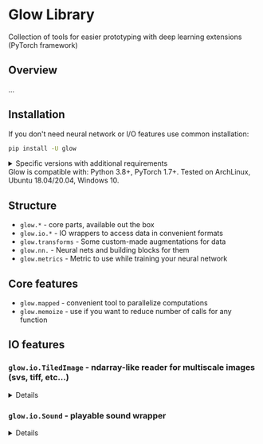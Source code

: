 # Glow Library
Collection of tools for easier prototyping with deep learning extensions (PyTorch framework)

## Overview
...

## Installation

If you don't need neural network or I/O features use common installation:

```bash
pip install -U glow
```
<details>
<summary>Specific versions with additional requirements</summary>

```bash
pip install -U glow[cv]  # If you need cv/neural network features
pip install -U glow[io]  # If you need io features
pip install -U glow[cv,io]  # If you need all
```
</details>
Glow is compatible with: Python 3.8+, PyTorch 1.7+.
Tested on ArchLinux, Ubuntu 18.04/20.04, Windows 10.

## Structure
- `glow.*` - core parts, available out the box
- `glow.io.*` - IO wrappers to access data in convenient formats
- `glow.transforms` - Some custom-made augmentations for data
- `glow.nn.` - Neural nets and building blocks for them
- `glow.metrics` - Metric to use while training your neural network

## Core features
- `glow.mapped` - convenient tool to parallelize computations
- `glow.memoize` - use if you want to reduce number of calls for any function

## IO features

### `glow.io.TiledImage` - ndarray-like reader for multiscale images (svs, tiff, etc...)
<details>

CTypes-based replacement of [`torchslide`](https://github.com/arquolo/torchslide) (deprecated).

```python
from glow.io import TiledImage

slide = TiledImage('test.svs')
shape: 'Tuple[int, ...]' = slide.shape
scales: 'Tuple[int, ...]' = slide.scales
image: np.ndarray = slide[:2048, :2048].view()  # Get numpy.ndarray
```
</details>

### `glow.io.Sound` - playable sound wrapper
<details>

```python
import numpy as np
from glow.io import Sound

array: np.ndarray
sound = Sound(array, rate=44100)  # Wrap np.ndarray
sound = Sound.load('test.flac')  # Load sound into memory from file

rate: int = sound.rate
shape: Tuple[int, int] = sound.shape
dtype: np.dtype = sound.dtype
sound.play()  # Plays sound through default device
```
</details>
